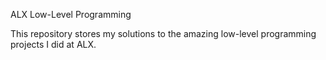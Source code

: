 ALX Low-Level Programming  

This repository stores my solutions to the amazing low-level programming projects I did at ALX.
